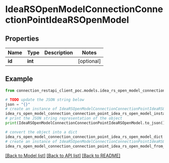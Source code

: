 # IdeaRSOpenModelConnectionConnectionPointIdeaRSOpenModel


## Properties

Name | Type | Description | Notes
------------ | ------------- | ------------- | -------------
**id** | **int** |  | [optional] 

## Example

```python
from connection_restapi_client_poc.models.idea_rs_open_model_connection_connection_point_idea_rs_open_model import IdeaRSOpenModelConnectionConnectionPointIdeaRSOpenModel

# TODO update the JSON string below
json = "{}"
# create an instance of IdeaRSOpenModelConnectionConnectionPointIdeaRSOpenModel from a JSON string
idea_rs_open_model_connection_connection_point_idea_rs_open_model_instance = IdeaRSOpenModelConnectionConnectionPointIdeaRSOpenModel.from_json(json)
# print the JSON string representation of the object
print(IdeaRSOpenModelConnectionConnectionPointIdeaRSOpenModel.to_json())

# convert the object into a dict
idea_rs_open_model_connection_connection_point_idea_rs_open_model_dict = idea_rs_open_model_connection_connection_point_idea_rs_open_model_instance.to_dict()
# create an instance of IdeaRSOpenModelConnectionConnectionPointIdeaRSOpenModel from a dict
idea_rs_open_model_connection_connection_point_idea_rs_open_model_from_dict = IdeaRSOpenModelConnectionConnectionPointIdeaRSOpenModel.from_dict(idea_rs_open_model_connection_connection_point_idea_rs_open_model_dict)
```
[[Back to Model list]](../README.md#documentation-for-models) [[Back to API list]](../README.md#documentation-for-api-endpoints) [[Back to README]](../README.md)


